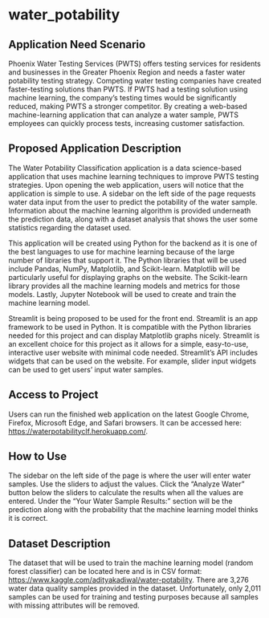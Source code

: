 # water_potability

## Application Need Scenario
Phoenix Water Testing Services (PWTS) offers testing services for residents and businesses in the Greater Phoenix Region and needs a faster water 
potability testing strategy. Competing water testing companies have created faster-testing solutions than PWTS. If PWTS had a testing solution 
using machine learning, the company’s testing times would be significantly reduced, making PWTS a stronger competitor. By creating a web-based machine-learning 
application that can analyze a water sample, PWTS employees can quickly process tests, increasing customer satisfaction.

## Proposed Application Description
The Water Potability Classification application is a data science-based application that uses machine learning techniques to improve PWTS testing strategies. 
Upon opening the web application, users will notice that the application is simple to use. A sidebar on the left side of the page requests water data input from 
the user to predict the potability of the water sample. Information about the machine learning algorithm is provided underneath the prediction data, along with
a dataset analysis that shows the user some statistics regarding the dataset used.
	
This application will be created using Python for the backend as it is one of the best languages to use for machine learning because of the large number of
libraries that support it. The Python libraries that will be used include Pandas, NumPy, Matplotlib, and Scikit-learn. Matplotlib will be particularly useful 
for displaying graphs on the website. The Scikit-learn library provides all the machine learning models and metrics for those models. Lastly, Jupyter Notebook 
will be used to create and train the machine learning model.
	
Streamlit is being proposed to be used for the front end. Streamlit is an app framework to be used in Python. It is compatible with the Python libraries
needed for this project and can display Matplotlib graphs nicely. Streamlit is an excellent choice for this project as it allows for a simple, easy-to-use, 
interactive user website with minimal code needed. Streamlit’s API includes widgets that can be used on the website. For example, slider input widgets can be 
used to get users’ input water samples.  

## Access to Project
Users can run the finished web application on the latest Google Chrome, Firefox, Microsoft Edge, and Safari browsers. 
It can be accessed here: https://waterpotabilityclf.herokuapp.com/.

## How to Use
The sidebar on the left side of the page is where the user will enter water samples. Use the sliders to adjust the values. 
Click the “Analyze Water” button below the sliders to calculate the results when all the values are entered. 
Under the “Your Water Sample Results:” section will be the prediction along with the probability that the machine learning model thinks it is correct.

## Dataset Description
The dataset that will be used to train the machine learning model (random forest classifier) can be located here and is in CSV format: 
https://www.kaggle.com/adityakadiwal/water-potability. There are 3,276 water data quality samples provided in the dataset. Unfortunately, only 2,011 
samples can be used for training and testing purposes because all samples with missing attributes will be removed.
